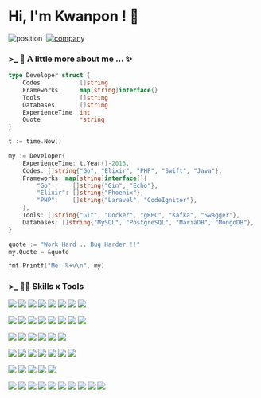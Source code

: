 # Hi, I'm Kwanpon ! 👋

![position](https://img.shields.io/badge/Position-Lead%20Engineer-blue.svg?style=flat-square&logo=dark-reader&logoColor=white&labelColor=444&cacheSeconds=3600)&nbsp;
[![company](https://img.shields.io/badge/Company-PRODIGY9-purple.svg?style=flat-square&logo=hack-the-box&logoColor=white&labelColor=444&cacheSeconds=3600)](https://prodigy9.com)&nbsp;

### >_ 🎯 A little more about me ... ✨

```go
type Developer struct {
    Codes           []string
    Frameworks      map[string]interface{}
    Tools           []string
    Databases       []string
    ExperienceTime  int
    Quote           *string
}
```

```go
t := time.Now()

my := Developer{
    ExperienceTime: t.Year()-2013,
    Codes: []string{"Go", "Elixir", "PHP", "Swift", "Java"},
    Frameworks: map[string]interface{}{
        "Go":     []string{"Gin", "Echo"},
        "Elixir": []string{"Phoenix"},
        "PHP":    []string{"Laravel", "CodeIgniter"},
    },
    Tools: []string{"Git", "Docker", "gRPC", "Kafka", "Swagger"},
    Databases: []string{"MySQL", "PostgreSQL", "MariaDB", "MongoDB"},
}

quote := "Work Hard .. Bug Harder !!"
my.Quote = &quote

fmt.Printf("Me: %+v\n", my)
```
### >_ 👨‍💻 Skills x Tools

![](https://img.shields.io/badge/Code-Golang-blue?style=for-the-badge&logo=go&logoColor=white&label=)
![](https://img.shields.io/badge/Code-Python-blue?style=for-the-badge&logo=python&logoColor=white&label=)
![](https://img.shields.io/badge/Code-Elixir-blue?style=for-the-badge&logo=elixir&logoColor=white&label=)
![](https://img.shields.io/badge/Code-PHP-blue?style=for-the-badge&logo=php&logoColor=white&label=)
![](https://img.shields.io/badge/Code-HTML-blue?style=for-the-badge&logo=html5&logoColor=white&label=)
![](https://img.shields.io/badge/Code-Swift-blue?style=for-the-badge&logo=swift&logoColor=white&label=)
![](https://img.shields.io/badge/Code-Java_(Android)-blue?style=for-the-badge&logo=android&logoColor=white&label=)
![](https://img.shields.io/badge/Code-JavaScript-blue?style=for-the-badge&logo=javascript&logoColor=white&label=)

![](https://img.shields.io/badge/Code-Gin-blue?style=for-the-badge&logo=go&logoColor=white&color=1B4F72&label=)
![](https://img.shields.io/badge/Code-Echo-blue?style=for-the-badge&logo=go&logoColor=white&color=1B4F72&label=)
![](https://img.shields.io/badge/Code-Django-blue?style=for-the-badge&logo=django&logoColor=white&color=1B4F72&label=)
![](https://img.shields.io/badge/Code-Pheonix-blue?style=for-the-badge&logo=elixir&logoColor=white&color=1B4F72&label=)
![](https://img.shields.io/badge/Code-Laravel-blue?style=for-the-badge&logo=laravel&logoColor=white&color=1B4F72&label=)
![](https://img.shields.io/badge/Code-Codeigniter-blue?style=for-the-badge&logo=codeigniter&logoColor=white&color=1B4F72&label=)
![](https://img.shields.io/badge/Code-Vue.Js-blue?style=for-the-badge&logo=vuedotjs&logoColor=white&color=1B4F72&label=)
![](https://img.shields.io/badge/Code-SvelteKit-blue?style=for-the-badge&logo=svelte&logoColor=white&color=1B4F72&label=)

![](https://img.shields.io/badge/Databases-MySQL-blue?style=for-the-badge&logo=mysql&logoColor=white&color=darkgreen&label=)
![](https://img.shields.io/badge/Databases-PostgreSQL-blue?style=for-the-badge&logo=postgresql&logoColor=white&color=darkgreen&label=)
![](https://img.shields.io/badge/Databases-MariaDB-blue?style=for-the-badge&logo=mariadb&logoColor=white&color=darkgreen&label=)
![](https://img.shields.io/badge/Databases-MongoDB-blue?style=for-the-badge&logo=mongodb&logoColor=white&color=darkgreen&label=)
![](https://img.shields.io/badge/Databases-Redis-blue?style=for-the-badge&logo=redis&logoColor=white&color=darkgreen&label=)
![](https://img.shields.io/badge/Databases-VectorDB-blue?style=for-the-badge&logo=databricks&logoColor=white&color=darkgreen&label=)

![](https://img.shields.io/badge/Tools-Git-blue?style=for-the-badge&logo=git&logoColor=white&color=ec6121&label=)
![](https://img.shields.io/badge/Tools-Docker-blue?style=for-the-badge&logo=docker&logoColor=white&color=ec6121&label=)
![](https://img.shields.io/badge/Tools-gRPC-blue?style=for-the-badge&logo=google&logoColor=white&color=ec6121&label=)
![](https://img.shields.io/badge/Tools-Kafka-blue?style=for-the-badge&logo=apache-kafka&logoColor=white&color=ec6121&label=)
![](https://img.shields.io/badge/Tools-Swagger-blue?style=for-the-badge&logo=swagger&logoColor=white&color=ec6121&label=)
![](https://img.shields.io/badge/Tools-Socket.IO-blue?style=for-the-badge&logo=socketdotio&logoColor=white&color=ec6121&label=)
![](https://img.shields.io/badge/Tools-Portainer-blue?style=for-the-badge&logo=portainer&logoColor=white&color=ec6121&label=)

![](https://img.shields.io/badge/Editor-VS_Code-blue?style=for-the-badge&logo=visual-studio-code&logoColor=white&color=b7950b&label=)
![](https://img.shields.io/badge/Editor-Goland-blue?style=for-the-badge&logo=goland&logoColor=white&color=b7950b&label=)
![](https://img.shields.io/badge/Editor-PHPStorm-blue?style=for-the-badge&logo=phpstorm&logoColor=white&color=b7950b&label=)
![](https://img.shields.io/badge/Tools-XCode-blue?style=for-the-badge&logo=xcode&logoColor=white&color=b7950b&label=)
![](https://img.shields.io/badge/Tools-Android_Studio-blue?style=for-the-badge&logo=android-studio&logoColor=white&color=b7950b&label=)

![](https://img.shields.io/badge/Apps-Photoshop-blue?style=for-the-badge&logo=packt&logoColor=white&color=76448A&label=)
![](https://img.shields.io/badge/Apps-Postman-blue?style=for-the-badge&logo=postman&logoColor=white&color=76448A&label=)
![](https://img.shields.io/badge/Apps-Discord-blue?style=for-the-badge&logo=discord&logoColor=white&color=76448A&label=)
![](https://img.shields.io/badge/Apps-Slack-blue?style=for-the-badge&logo=slack&logoColor=white&color=76448A&label=)
![](https://img.shields.io/badge/Apps-Jira-blue?style=for-the-badge&logo=jira&logoColor=white&color=76448A&label=)
![](https://img.shields.io/badge/Apps-Trello-blue?style=for-the-badge&logo=trello&logoColor=white&color=76448A&label=)
![](https://img.shields.io/badge/Apps-Notion-blue?style=for-the-badge&logo=notion&logoColor=white&color=76448A&label=)
![](https://img.shields.io/badge/Apps-Confluence-blue?style=for-the-badge&logo=confluence&logoColor=white&color=76448A&label=)
![](https://img.shields.io/badge/Apps-Google_Drive-blue?style=for-the-badge&logo=google-drive&logoColor=white&color=76448A&label=)
![](https://img.shields.io/badge/Apps-MS_Office-blue?style=for-the-badge&logo=microsoftoffice&logoColor=white&color=76448A&label=)

<!--
**huakwan/huakwan** is a ✨ _special_ ✨ repository because its `README.md` (this file) appears on your GitHub profile.

Here are some ideas to get you started:

- 🔭 I’m currently working on ...
- 🌱 I’m currently learning ...
- 👯 I’m looking to collaborate on ...
- 🤔 I’m looking for help with ...
- 💬 Ask me about ...
- 📫 How to reach me: ...
- 😄 Pronouns: ...
- ⚡ Fun fact: ...
-->
